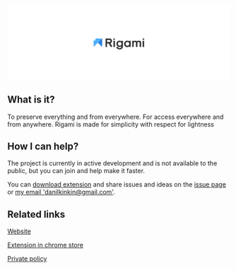 ![Logo](resources/gitHub_readme_header.png)


## What is it?
To preserve everything and from everywhere. For access everywhere and from anywhere. Rigami is made for simplicity with respect for lightness

## How I can help?
The project is currently in active development and is not available to the public, but you can join and help make it faster.

You can [download extension](https://chrome.google.com/webstore/detail/rigami-new-tab/hdpjmahlkfndaejogipnepcgdmjiamhd) and share issues and ideas on the [issue page](https://github.com/rigami/readme/issues) or [my email 'danilkinkin@gmail.com'](mailto:danilkinkin@gmail.con).

## Related links
[Website](https://rigami.io)

[Extension in chrome store](https://chrome.google.com/webstore/detail/rigami-new-tab/hdpjmahlkfndaejogipnepcgdmjiamhd)

[Private policy](POLICY.md)
